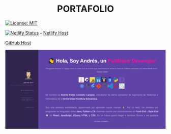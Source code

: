 <h1 align="center"> PORTAFOLIO </h1>

<p>
  <a href="#" target="_blank">
    <img alt="License: MIT" src="https://img.shields.io/badge/License-GPL-yellow.svg" />
  </a>
</p>

[![Netlify Status](https://api.netlify.com/api/v1/badges/c59ef0db-1d79-4f6f-a5a3-7386bdd345bd/deploy-status)](https://app.netlify.com/sites/portafolio-andres-londono/deploys) - [Netlify Host ](https://portafolio-andres-londono.netlify.app/) 

[GitHub Host](https://apidriuc.github.io/Portafolio_Ing_Andres/) 

![Part 1](https://github.com/ApidriuC/Portafolio_Ing_Andres/blob/main/images/SS.PNG)
